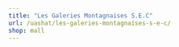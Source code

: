```yaml
---
title: "Les Galeries Montagnaises S.E.C"
url: /uashat/les-galeries-montagnaises-s-e-c/
shop: mall
---
```

